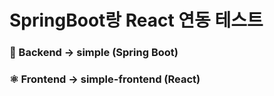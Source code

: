 # SpringBoot랑 React 연동 테스트
### 🍃 Backend -> simple (Spring Boot)
### ⚛︎ Frontend -> simple-frontend (React)

